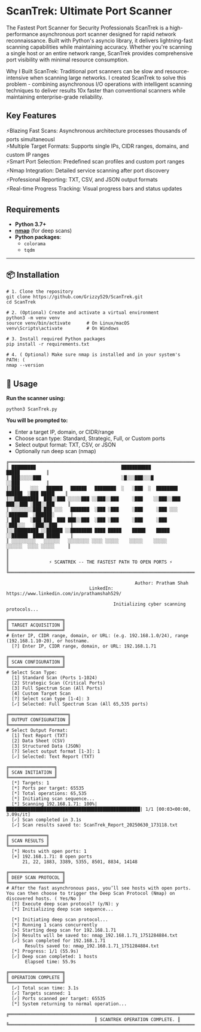 # ScanTrek: Ultimate Port Scanner
The Fastest Port Scanner for Security Professionals
ScanTrek is a high-performance asynchronous port scanner designed for rapid network reconnaissance. Built with Python's asyncio library, it delivers lightning-fast scanning capabilities while maintaining accuracy. Whether you're scanning a single host or an entire network range, ScanTrek provides comprehensive port visibility with minimal resource consumption.

Why I Built ScanTrek: Traditional port scanners can be slow and resource-intensive when scanning large networks. I created ScanTrek to solve this problem - combining asynchronous I/O operations with intelligent scanning techniques to deliver results 10x faster than conventional scanners while maintaining enterprise-grade reliability.

## Key Features
⚡Blazing Fast Scans: Asynchronous architecture processes thousands of ports simultaneousl <br/>
⚡Multiple Target Formats: Supports single IPs, CIDR ranges, domains, and custom IP ranges <br/>
⚡Smart Port Selection: Predefined scan profiles and custom port ranges <br/>
⚡Nmap Integration: Detailed service scanning after port discovery <br/>
⚡Professional Reporting: TXT, CSV, and JSON output formats <br/>
⚡Real-time Progress Tracking: Visual progress bars and status updates <br/>

## Requirements

- **Python 3.7+**  
- **[nmap](https://nmap.org/)** (for deep scans)  
- **Python packages**:
  - `colorama`
  - `tqdm`

---

## 📦 Installation
```
# 1. Clone the repository
git clone https://github.com/Grizzy529/ScanTrek.git
cd ScanTrek

# 2. (Optional) Create and activate a virtual environment
python3 -m venv venv
source venv/bin/activate      # On Linux/macOS
venv\Scripts\activate         # On Windows

# 3. Install required Python packages
pip install -r requirements.txt

# 4. ( Optional) Make sure nmap is installed and in your system's PATH: ( 
nmap --version

```

## 🚀 Usage
**Run the scanner using:**
```
python3 ScanTrek.py
```
**You will be prompted to:**
- Enter a target IP, domain, or CIDR/range <br/>
- Choose scan type: Standard, Strategic, Full, or Custom ports <br/>
- Select output format: TXT, CSV, or JSON <br/>
- Optionally run deep scan (nmap) <br/>
```
╔════════════════════════════════════════════════════════════════════════════════════════╗
║ █████████                                ███████████                    █████          ║
║ ███░░░░░███                              ░█░░░███░░░█                   ░░███          ║
║░███    ░░░   ██████   ██████   ████████  ░   ░███  ░  ████████   ██████  ░███ █████    ║
║░░█████████  ███░░███ ░░░░░███ ░░███░░███     ░███    ░░███░░███ ███░░███ ░███░░███     ║
║ ░░░░░░░░███░███ ░░░   ███████  ░███ ░███     ░███     ░███ ░░░ ░███████  ░██████░      ║
║ ███    ░███░███  ███ ███░░███  ░███ ░███     ░███     ░███     ░███░░░   ░███░░███     ║
║░░█████████ ░░██████ ░░████████ ████ █████    █████    █████    ░░██████  ████ █████    ║
║ ░░░░░░░░░   ░░░░░░   ░░░░░░░░ ░░░░ ░░░░░    ░░░░░    ░░░░░      ░░░░░░  ░░░░ ░░░░░     ║
║                                                                                        ║
║               ⚡ SCANTREK -- THE FASTEST PATH TO OPEN PORTS ⚡                         ║                           
╚════════════════════════════════════════════════════════════════════════════════════════╝

                                                Author: Pratham Shah                                                
                               LinkedIn: https://www.linkedin.com/in/prathamshah529/                                

                                        Initializing cyber scanning protocols...                                         

╔════════════════════╗
║ TARGET ACQUISITION ║
╚════════════════════╝
# Enter IP, CIDR range, domain, or URL: (e.g. 192.168.1.0/24), range (192.168.1.10-20), or hostname.
  [?] Enter IP, CIDR range, domain, or URL: 192.168.1.71

╔════════════════════╗
║ SCAN CONFIGURATION ║
╚════════════════════╝
# Select Scan Type:
  [1] Standard Scan (Ports 1-1024)
  [2] Strategic Scan (Critical Ports)
  [3] Full Spectrum Scan (All Ports)
  [4] Custom Target Scan
  [?] Select scan type [1-4]: 3
  [✓] Selected: Full Spectrum Scan (All 65,535 ports)

╔══════════════════════╗
║ OUTPUT CONFIGURATION ║
╚══════════════════════╝
# Select Output Format:
  [1] Text Report (TXT)
  [2] Data Sheet (CSV)
  [3] Structured Data (JSON)
  [?] Select output format [1-3]: 1
  [✓] Selected: Text Report (TXT)

╔═════════════════╗
║ SCAN INITIATION ║
╚═════════════════╝
  [*] Targets: 1
  [*] Ports per target: 65535
  [*] Total operations: 65,535
  [*] Initiating scan sequence...
  [*] Scanning 192.168.1.71: 100%|██████████████████████████████████████████████████| 1/1 [00:03<00:00,  3.09s/it]
  [✓] Scan completed in 3.1s
  [✓] Scan results saved to: ScanTrek_Report_20250630_173118.txt

╔══════════════╗
║ SCAN RESULTS ║
╚══════════════╝
  [*] Hosts with open ports: 1
  [+] 192.168.1.71: 8 open ports
      21, 22, 1883, 3389, 5355, 8501, 8834, 14148

╔════════════════════╗
║ DEEP SCAN PROTOCOL ║
╚════════════════════╝
# After the fast asynchronous pass, you’ll see hosts with open ports. You can then choose to trigger the Deep Scan Protocol (Nmap) on discovered hosts. ( Yes/No )
  [?] Execute deep scan protocol? (y/N): y
  [*] Initializing deep scan sequence...                                                                                      

  [*] Initiating deep scan protocol...                                                                                        
  [*] Running 1 scans concurrently
  [>] Starting deep scan for 192.168.1.71
  [>] Results will be saved to: nmap_192.168.1.71_1751284884.txt
  [✓] Scan completed for 192.168.1.71
       Results saved to: nmap_192.168.1.71_1751284884.txt
  [*] Progress: 1/1 (55.9s)
  [✓] Deep scan completed: 1 hosts
       Elapsed time: 55.9s

╔════════════════════╗
║ OPERATION COMPLETE ║
╚════════════════════╝
  [✓] Total scan time: 3.1s
  [✓] Targets scanned: 1
  [✓] Ports scanned per target: 65535
  [*] System returning to normal operation...

╔════════════════════════════════════════════════════════════════════════════════════════════════════════════════════════════╗
                                 ║ SCANTREK OPERATION COMPLETE. ║                                  
╚════════════════════════════════════════════════════════════════════════════════════════════════════════════════════════════╝


```

